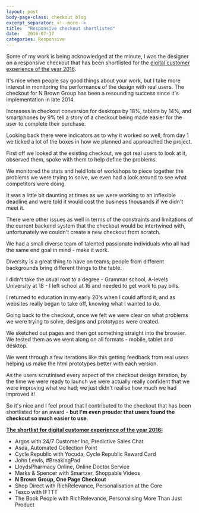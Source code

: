```yaml
---
layout: post
body-page-class: checkout blog
excerpt_separator: <!--more-->
title:  "Responsive checkout shortlisted"
date:   2016-07-17
categories: Responsive
---
```


Some of my work is being acknowledged at the minute, I was the designer on a responsive checkout that has been shortlisted for the <a href="https://techecommawards.retail-week.com/shortlist-2016" target="_blank">digital customer experience of the year 2016</a>.
<!--more-->

It's nice when people say good things about your work, but I take more interest in monitoring the performance of the design with real users.
The checkout for N Brown Group has been a resounding success since it's implementation in late 2014.  

Increases in checkout conversion for desktops by 18%, tablets by 14%, and smartphones by 9% tell a story of a checkout being made easier for the user to complete their purchase.

Looking back there were indicators as to why it worked so well; from day 1 we ticked a lot of the boxes in how we planned and approached the project.

First off we looked at the existing checkout, we got real users to look at it, observed them, spoke with them to help define the problems.

We monitored the stats and held lots of workshops to piece together the problems we were trying to solve, we even had a look around to see what competitors were doing.

It was a little bit daunting at times as we were working to an inflexible deadline and were told it would cost the business thousands if we didn't meet it.  

There were other issues as well in terms of the constraints and limitations of the current backend system that the checkout would be intertwined with, unfortunately we couldn't create a new checkout from scratch.

We had a small diverse team of talented passionate individuals who all had the same end goal in mind - make it work.

Diversity is a great thing to have on teams; people from different backgrounds bring different things to the table.

I didn't take the usual root to a degree - Grammar school, A-levels University at 18 - I left school at 16 and needed to get work to pay bills.

I returned to education in my early 20's when I could afford it, and as websites really began to take off, knowing what I wanted to do.

Going back to the checkout, once we felt we were clear on what problems we were trying to solve, designs and prototypes were created.

We sketched out pages and then got something straight into the browser.  We tested them as we went along on all formats - mobile, tablet and desktop.  

We went through a few iterations like this getting feedback from real users helping us make the html prototypes better with each version.

As the users scrutinised every aspect of the checkout design iteration, by the time we were ready to launch we were actually really confident that we were improving what we had; we just didn't realise how much we had improved it!

So it's nice and I feel proud that I contributed to the checkout that has been shortlisted for an award - <strong>but I'm even prouder that users found the checkout so much easier to use</strong>.

<strong><a href="https://techecommawards.retail-week.com/shortlist-2016" target="_blank">The shortlist for digital customer experience of the year 2016:</a></strong>

<ul>
<li>Argos with 24/7 Customer Inc, Predictive Sales Chat</li>
<li>Asda, Automated Collection Point</li>
<li>Cycle Republic with Yocuda, Cycle Republic Reward Card</li>
<li>John Lewis, #BreakingPad</li>
<li>LloydsPharmacy Online, Online Doctor Service</li>
<li>Marks & Spencer with Smartzer, Shoppable Videos</li>
<li><strong>N Brown Group, One Page Checkout</strong></li>
<li>Shop Direct with RichRelevance, Personalisation at the Core</li>
<li>Tesco with IFTTT</li>
<li>The Book People with RichRelevance, Personalising More Than Just Product</li>
</ul>
